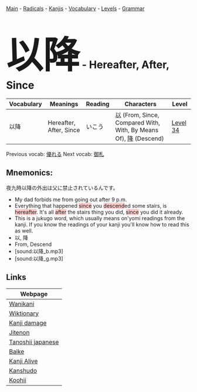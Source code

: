 <style> bigfont {font-size: 100px}</style>
[Main](../README.md) -
[Radicals](../radicals.md) -
[Kanjis](../kanjis.md) -
[Vocabulary](../vocabulary.md) -
[Levels](../levels.md) -
[Grammar](../grammar.md)
# <bigfont> 以降</bigfont> - Hereafter, After, Since 

| Vocabulary | Meanings | Reading | Characters | Level |
| --- | --- | --- | --- | --- |
| 以降 | Hereafter, After, Since | いこう |  [以](../kanjis/以.md) (From, Since, Compared With, With, By Means Of), [降](../kanjis/降.md) (Descend) | [Level 34](../levels/wk_level34.md) |

Previous vocab: [優れる](優れる.md) Next vocab: [御札](御札.md) 

## Mnemonics:
夜九時以降の外出は父に禁止されているんです。
* My dad forbids me from going out after 9 p.m.
* Everything that happened <span style="background-color:#ffcccb"> since</span> you <span style="background-color:#ffcccb"> descend</span>ed some stairs, is <span style="background-color:#ffcccb"> hereafter</span>. It's all <span style="background-color:#ffcccb"> after</span> the stairs thing you did, <span style="background-color:#ffcccb"> since</span> you did it already.
* This is a jukugo word, which usually means on'yomi readings from the kanji. If you know the readings of your kanji you'll know how to read this as well.
* 以, 降
* From, Descend
* [sound:以降_b.mp3]
* [sound:以降_g.mp3]


## Links 

| Webpage |
| --- |
| [Wanikani          ](https://www.wanikani.com/kanji/以降) |
| [Wiktionary        ](https://en.wiktionary.org/wiki/以降) |
| [Kanji damage      ](http://www.kanjidamage.com/kanji/search?utf8=✓&q=以降) |
| [Jitenon           ](https://jitenon.com/kanji/以降) |
| [Tanoshii japanese ](https://www.tanoshiijapanese.com/dictionary/kanji.cfm?k=以降) |
| [Baike             ](https://baike.baidu.com/item/以降) |
| [Kanji Alive       ](https://app.kanjialive.com/以降) |
| [Kanshudo          ](https://www.kanshudo.com/searchmn?q=以降) |
| [Koohii            ](https://kanji.koohii.com/study/kanji/以降) |
